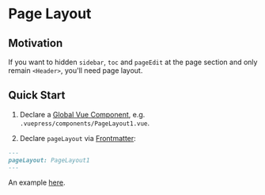 # Page Layout

## Motivation

If you want to hidden `sidebar`, `toc` and `pageEdit` at the page section and only remain `<Header>`, you'll need page layout.

## Quick Start

1. Declare a [Global Vue Component](https://vuepress.vuejs.org/guide/directory-structure.html), e.g. `.vuepress/components/PageLayout1.vue`.

2. Declare `pageLayout` via [Frontmatter](https://vuepress.vuejs.org/guide/frontmatter.html):

```md
---
pageLayout: PageLayout1
---
```

An example [here](../examples/using-page-layout.md).
